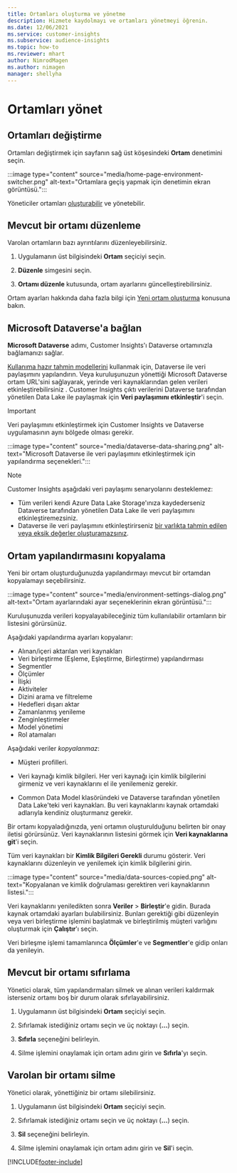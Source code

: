 ```yaml
---
title: Ortamları oluşturma ve yönetme
description: Hizmete kaydolmayı ve ortamları yönetmeyi öğrenin.
ms.date: 12/06/2021
ms.service: customer-insights
ms.subservice: audience-insights
ms.topic: how-to
ms.reviewer: mhart
author: NimrodMagen
ms.author: nimagen
manager: shellyha
---
```


# <a name="manage-environments"></a>Ortamları yönet



## <a name="switch-environments"></a>Ortamları değiştirme

Ortamları değiştirmek için sayfanın sağ üst köşesindeki **Ortam** denetimini seçin.

:::image type="content" source="media/home-page-environment-switcher.png" alt-text="Ortamlara geçiş yapmak için denetimin ekran görüntüsü.":::

Yöneticiler ortamları [oluşturabilir](create-environment.md) ve yönetebilir.

## <a name="edit-an-existing-environment"></a>Mevcut bir ortamı düzenleme

Varolan ortamların bazı ayrıntılarını düzenleyebilirsiniz.

1.  Uygulamanın üst bilgisindeki **Ortam** seçiciyi seçin.

2.  **Düzenle** simgesini seçin.

3. **Ortamı düzenle** kutusunda, ortam ayarlarını güncelleştirebilirsiniz.

Ortam ayarları hakkında daha fazla bilgi için [Yeni ortam oluşturma](create-environment.md) konusuna bakın.

## <a name="connect-to-microsoft-dataverse"></a>Microsoft Dataverse'a bağlan
   
**Microsoft Dataverse** adımı, Customer Insights'ı Dataverse ortamınızla bağlamanızı sağlar.

[Kullanıma hazır tahmin modellerini](predictions-overview.md#out-of-box-models) kullanmak için, Dataverse ile veri paylaşımını yapılandırın. Veya kuruluşunuzun yönettiği Microsoft Dataverse ortam URL'sini sağlayarak, yerinde veri kaynaklarından gelen verileri etkinleştirebilirsiniz . Customer Insights çıktı verilerini Dataverse tarafından yönetilen Data Lake ile paylaşmak için **Veri paylaşımını etkinleştir**'i seçin.

> [!IMPORTANT]
> Veri paylaşımını etkinleştirmek için Customer Insights ve Dataverse uygulamasının aynı bölgede olması gerekir.

:::image type="content" source="media/dataverse-data-sharing.png" alt-text="Microsoft Dataverse ile veri paylaşımını etkinleştirmek için yapılandırma seçenekleri.":::

> [!NOTE]
> Customer Insights aşağıdaki veri paylaşımı senaryolarını desteklemez:
> - Tüm verileri kendi Azure Data Lake Storage'ınıza kaydederseniz Dataverse tarafından yönetilen Data Lake ile veri paylaşımını etkinleştiremezsiniz.
> - Dataverse ile veri paylaşımını etkinleştirirseniz [bir varlıkta tahmin edilen veya eksik değerler oluşturamazsınız](predictions.md).

## <a name="copy-the-environment-configuration"></a>Ortam yapılandırmasını kopyalama

Yeni bir ortam oluşturduğunuzda yapılandırmayı mevcut bir ortamdan kopyalamayı seçebilirsiniz. 

:::image type="content" source="media/environment-settings-dialog.png" alt-text="Ortam ayarlarındaki ayar seçeneklerinin ekran görüntüsü.":::

Kuruluşunuzda verileri kopyalayabileceğiniz tüm kullanılabilir ortamların bir listesini görürsünüz.

Aşağıdaki yapılandırma ayarları kopyalanır:

- Alınan/içeri aktarılan veri kaynakları
- Veri birleştirme (Eşleme, Eşleştirme, Birleştirme) yapılandırması
- Segmentler
- Ölçümler
- İlişki
- Aktiviteler
- Dizini arama ve filtreleme
- Hedefleri dışarı aktar
- Zamanlanmış yenileme
- Zenginleştirmeler
- Model yönetimi
- Rol atamaları

Aşağıdaki veriler *kopyalanmaz*:

- Müşteri profilleri.
- Veri kaynağı kimlik bilgileri. Her veri kaynağı için kimlik bilgilerini girmeniz ve veri kaynaklarını el ile yenilemeniz gerekir.

- Common Data Model klasöründeki ve Dataverse tarafından yönetilen Data Lake'teki veri kaynakları. Bu veri kaynaklarını kaynak ortamdaki adlarıyla kendiniz oluşturmanız gerekir.

Bir ortamı kopyaladığınızda, yeni ortamın oluşturulduğunu belirten bir onay iletisi görürsünüz. Veri kaynaklarının listesini görmek için **Veri kaynaklarına git**'i seçin.

Tüm veri kaynakları bir **Kimlik Bilgileri Gerekli** durumu gösterir. Veri kaynaklarını düzenleyin ve yenilemek için kimlik bilgilerini girin.

:::image type="content" source="media/data-sources-copied.png" alt-text="Kopyalanan ve kimlik doğrulaması gerektiren veri kaynaklarının listesi.":::

Veri kaynaklarını yeniledikten sonra **Veriler** > **Birleştir**'e gidin. Burada kaynak ortamdaki ayarları bulabilirsiniz. Bunları gerektiği gibi düzenleyin veya veri birleştirme işlemini başlatmak ve birleştirilmiş müşteri varlığını oluşturmak için **Çalıştır**'ı seçin.

Veri birleşme işlemi tamamlanınca **Ölçümler**'e ve **Segmentler**'e gidip onları da yenileyin.

## <a name="reset-an-existing-environment"></a>Mevcut bir ortamı sıfırlama

Yönetici olarak, tüm yapılandırmaları silmek ve alınan verileri kaldırmak isterseniz ortamı boş bir durum olarak sıfırlayabilirsiniz.

1.  Uygulamanın üst bilgisindeki **Ortam** seçiciyi seçin. 

2.  Sıfırlamak istediğiniz ortamı seçin ve üç noktayı (**...**) seçin. 

3. **Sıfırla** seçeneğini belirleyin. 

4.  Silme işlemini onaylamak için ortam adını girin ve **Sıfırla**'yı seçin.

## <a name="delete-an-existing-environment"></a>Varolan bir ortamı silme

Yönetici olarak, yönettiğiniz bir ortamı silebilirsiniz.

1.  Uygulamanın üst bilgisindeki **Ortam** seçiciyi seçin.

2.  Sıfırlamak istediğiniz ortamı seçin ve üç noktayı (**...**) seçin. 

3. **Sil** seçeneğini belirleyin. 

4.  Silme işlemini onaylamak için ortam adını girin ve **Sil**'i seçin.


[!INCLUDE[footer-include](../includes/footer-banner.md)]
